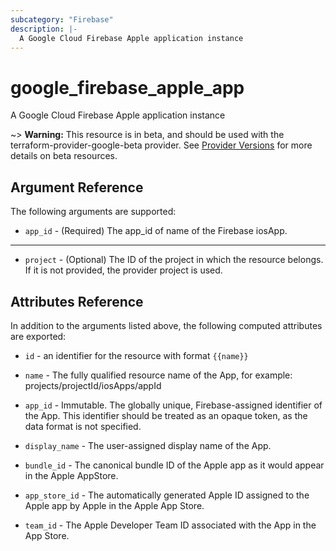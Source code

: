 ```yaml
---
subcategory: "Firebase"
description: |-
  A Google Cloud Firebase Apple application instance
---
```


# google_firebase_apple_app

A Google Cloud Firebase Apple application instance

~> **Warning:** This resource is in beta, and should be used with the terraform-provider-google-beta provider.
See [Provider Versions](https://terraform.io/docs/providers/google/guides/provider_versions.html) for more details on beta resources.


## Argument Reference

The following arguments are supported:


* `app_id` -
  (Required)
  The app_id of name of the Firebase iosApp.


- - -


* `project` - (Optional) The ID of the project in which the resource belongs.
    If it is not provided, the provider project is used.


## Attributes Reference

In addition to the arguments listed above, the following computed attributes are exported:

* `id` - an identifier for the resource with format `{{name}}`

* `name` -
  The fully qualified resource name of the App, for example:
  projects/projectId/iosApps/appId

* `app_id` -
  Immutable. The globally unique, Firebase-assigned identifier of the App.
  This identifier should be treated as an opaque token, as the data format is not specified.

* `display_name` -
  The user-assigned display name of the App.

* `bundle_id` -
  The canonical bundle ID of the Apple app as it would appear in the Apple AppStore.

* `app_store_id` -
  The automatically generated Apple ID assigned to the Apple app by Apple in the Apple App Store.

* `team_id` -
  The Apple Developer Team ID associated with the App in the App Store.
